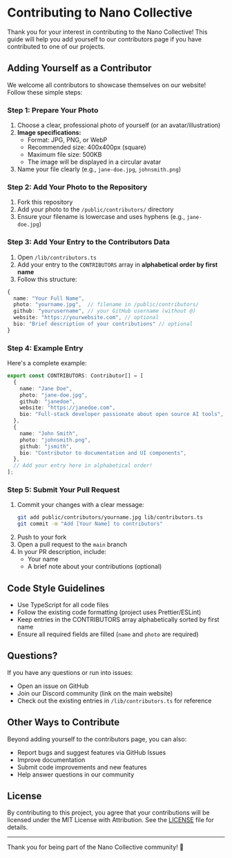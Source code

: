 # Contributing to Nano Collective

Thank you for your interest in contributing to the Nano Collective! This guide will help you add yourself to our contributors page if you have contributed to one of our projects.

## Adding Yourself as a Contributor

We welcome all contributors to showcase themselves on our website! Follow these simple steps:

### Step 1: Prepare Your Photo

1. Choose a clear, professional photo of yourself (or an avatar/illustration)
2. **Image specifications:**
   - Format: JPG, PNG, or WebP
   - Recommended size: 400x400px (square)
   - Maximum file size: 500KB
   - The image will be displayed in a circular avatar
3. Name your file clearly (e.g., `jane-doe.jpg`, `johnsmith.png`)

### Step 2: Add Your Photo to the Repository

1. Fork this repository
2. Add your photo to the `/public/contributors/` directory
3. Ensure your filename is lowercase and uses hyphens (e.g., `jane-doe.jpg`)

### Step 3: Add Your Entry to the Contributors Data

1. Open `/lib/contributors.ts`
2. Add your entry to the `CONTRIBUTORS` array in **alphabetical order by first name**
3. Follow this structure:

```typescript
{
  name: "Your Full Name",
  photo: "yourname.jpg",  // filename in /public/contributors/
  github: "yourusername", // your GitHub username (without @)
  website: "https://yourwebsite.com", // optional
  bio: "Brief description of your contributions" // optional
}
```

### Step 4: Example Entry

Here's a complete example:

```typescript
export const CONTRIBUTORS: Contributor[] = [
  {
    name: "Jane Doe",
    photo: "jane-doe.jpg",
    github: "janedoe",
    website: "https://janedoe.com",
    bio: "Full-stack developer passionate about open source AI tools",
  },
  {
    name: "John Smith",
    photo: "johnsmith.png",
    github: "jsmith",
    bio: "Contributor to documentation and UI components",
  },
  // Add your entry here in alphabetical order!
];
```

### Step 5: Submit Your Pull Request

1. Commit your changes with a clear message:
   ```bash
   git add public/contributors/yourname.jpg lib/contributors.ts
   git commit -m "Add [Your Name] to contributors"
   ```
2. Push to your fork
3. Open a pull request to the `main` branch
4. In your PR description, include:
   - Your name
   - A brief note about your contributions (optional)

## Code Style Guidelines

- Use TypeScript for all code files
- Follow the existing code formatting (project uses Prettier/ESLint)
- Keep entries in the CONTRIBUTORS array alphabetically sorted by first name
- Ensure all required fields are filled (`name` and `photo` are required)

## Questions?

If you have any questions or run into issues:

- Open an issue on GitHub
- Join our Discord community (link on the main website)
- Check out the existing entries in `/lib/contributors.ts` for reference

## Other Ways to Contribute

Beyond adding yourself to the contributors page, you can also:

- Report bugs and suggest features via GitHub Issues
- Improve documentation
- Submit code improvements and new features
- Help answer questions in our community

## License

By contributing to this project, you agree that your contributions will be licensed under the MIT License with Attribution. See the [LICENSE](LICENSE) file for details.

---

Thank you for being part of the Nano Collective community! 🎉
